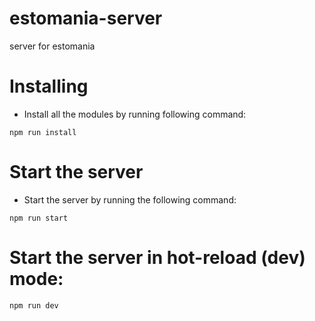 # estomania-server
server for estomania

# Installing
- Install all the modules by running following command:

`npm run install`

# Start the server
- Start the server by running the following command:

`npm run start`

# Start the server in hot-reload (dev) mode:

`npm run dev`